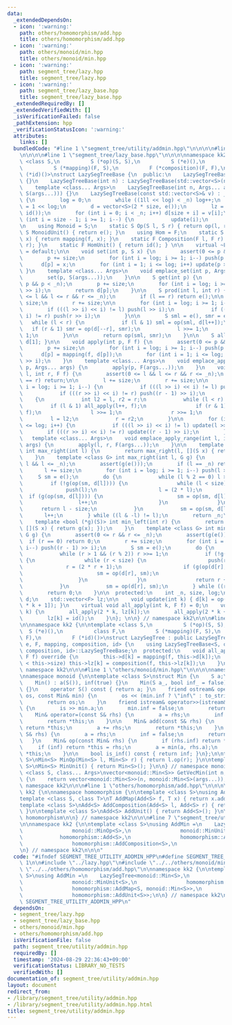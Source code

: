 ```yaml
---
data:
  _extendedDependsOn:
  - icon: ':warning:'
    path: others/homomorphism/add.hpp
    title: others/homomorphism/add.hpp
  - icon: ':warning:'
    path: others/monoid/min.hpp
    title: others/monoid/min.hpp
  - icon: ':warning:'
    path: segment_tree/lazy.hpp
    title: segment_tree/lazy.hpp
  - icon: ':warning:'
    path: segment_tree/lazy_base.hpp
    title: segment_tree/lazy_base.hpp
  _extendedRequiredBy: []
  _extendedVerifiedWith: []
  _isVerificationFailed: false
  _pathExtension: hpp
  _verificationStatusIcon: ':warning:'
  attributes:
    links: []
  bundledCode: "#line 1 \"segment_tree/utility/addmin.hpp\"\n\n\n\n#line 1 \"segment_tree/lazy.hpp\"\
    \n\n\n\n#line 1 \"segment_tree/lazy_base.hpp\"\n\n\n\nnamespace kk2 {\n\ntemplate\
    \ <class S,\n          S (*op)(S, S),\n          S (*e)(),\n          class F,\n\
    \          S (*mapping)(F, S),\n          F (*composition)(F, F),\n          F\
    \ (*id)()>\nstruct LazySegTreeBase {\n  public:\n    LazySegTreeBase() : LazySegTreeBase(0)\
    \ {}\n    LazySegTreeBase(int n) : LazySegTreeBase(std::vector<S>(n, e())) {}\n\
    \    template <class... Args>\n    LazySegTreeBase(int n, Args... args) : LazySegTreeBase(std::vector<S>(n,\
    \ S(args...))) {}\n    LazySegTreeBase(const std::vector<S>& v) : _n(int(v.size()))\
    \ {\n        log = 0;\n        while ((1ll << log) < _n) log++;\n        size\
    \ = 1 << log;\n        d = vector<S>(2 * size, e());\n        lz = vector<F>(size,\
    \ id());\n        for (int i = 0; i < _n; i++) d[size + i] = v[i];\n        for\
    \ (int i = size - 1; i >= 1; i--) {\n            update(i);\n        }\n    }\n\
    \n    using Monoid = S;\n    static S Op(S l, S r) { return op(l, r); }\n    static\
    \ S MonoidUnit() { return e(); }\n    using Hom = F;\n    static S Map(F f, S\
    \ x) { return mapping(f, x); }\n    static F Composition(F l, F r) { return composition(l,\
    \ r); }\n    static F HomUnit() { return id(); } \n\n    virtual ~LazySegTreeBase()\
    \ = default;\n\n    void set(int p, S x) {\n        assert(0 <= p && p < _n);\n\
    \        p += size;\n        for (int i = log; i >= 1; i--) push(p >> i);\n  \
    \      d[p] = x;\n        for (int i = 1; i <= log; i++) update(p >> i);\n   \
    \ }\n    template <class... Args>\n    void emplace_set(int p, Args... args) {\n\
    \        set(p, S(args...));\n    }\n\n    S get(int p) {\n        assert(0 <=\
    \ p && p < _n);\n        p += size;\n        for (int i = log; i >= 1; i--) push(p\
    \ >> i);\n        return d[p];\n    }\n\n    S prod(int l, int r) {\n        assert(0\
    \ <= l && l <= r && r <= _n);\n        if (l == r) return e();\n\n        l +=\
    \ size;\n        r += size;\n\n        for (int i = log; i >= 1; i--) {\n    \
    \        if (((l >> i) << i) != l) push(l >> i);\n            if (((r >> i) <<\
    \ i) != r) push(r >> i);\n        }\n\n        S sml = e(), smr = e();\n     \
    \   while (l < r) {\n            if (l & 1) sml = op(sml, d[l++]);\n         \
    \   if (r & 1) smr = op(d[--r], smr);\n            l >>= 1;\n            r >>=\
    \ 1;\n        }\n\n        return op(sml, smr);\n    }\n\n    S all_prod() { return\
    \ d[1]; }\n\n    void apply(int p, F f) {\n        assert(0 <= p && p < _n);\n\
    \        p += size;\n        for (int i = log; i >= 1; i--) push(p >> i);\n  \
    \      d[p] = mapping(f, d[p]);\n        for (int i = 1; i <= log; i++) update(p\
    \ >> i);\n    }\n    template <class... Args>\n    void emplace_apply_point(int\
    \ p, Args... args) {\n        apply(p, F(args...));\n    }\n    void apply(int\
    \ l, int r, F f) {\n        assert(0 <= l && l <= r && r <= _n);\n        if (l\
    \ == r) return;\n\n        l += size;\n        r += size;\n\n        for (int\
    \ i = log; i >= 1; i--) {\n            if (((l >> i) << i) != l) push(l >> i);\n\
    \            if (((r >> i) << i) != r) push((r - 1) >> i);\n        }\n\n    \
    \    {\n            int l2 = l, r2 = r;\n            while (l < r) {\n       \
    \         if (l & 1) all_apply(l++, f);\n                if (r & 1) all_apply(--r,\
    \ f);\n                l >>= 1;\n                r >>= 1;\n            }\n   \
    \         l = l2;\n            r = r2;\n        }\n\n        for (int i = 1; i\
    \ <= log; i++) {\n            if (((l >> i) << i) != l) update(l >> i);\n    \
    \        if (((r >> i) << i) != r) update((r - 1) >> i);\n        }\n    }\n \
    \   template <class... Args>\n    void emplace_apply_range(int l, int r, Args...\
    \ args) {\n        apply(l, r, F(args...));\n    }\n\n    template <bool (*g)(S)>\
    \ int max_right(int l) {\n        return max_right(l, [](S x) { return g(x); });\n\
    \    }\n    template <class G> int max_right(int l, G g) {\n        assert(0 <=\
    \ l && l <= _n);\n        assert(g(e()));\n        if (l == _n) return _n;\n \
    \       l += size;\n        for (int i = log; i >= 1; i--) push(l >> i);\n   \
    \     S sm = e();\n        do {\n            while (l % 2 == 0) l >>= 1;\n   \
    \         if (!g(op(sm, d[l]))) {\n                while (l < size) {\n      \
    \              push(l);\n                    l = (2 * l);\n                  \
    \  if (g(op(sm, d[l]))) {\n                        sm = op(sm, d[l]);\n      \
    \                  l++;\n                    }\n                }\n          \
    \      return l - size;\n            }\n            sm = op(sm, d[l]);\n     \
    \       l++;\n        } while ((l & -l) != l);\n        return _n;\n    }\n\n\
    \    template <bool (*g)(S)> int min_left(int r) {\n        return min_left(r,\
    \ [](S x) { return g(x); });\n    }\n    template <class G> int min_left(int r,\
    \ G g) {\n        assert(0 <= r && r <= _n);\n        assert(g(e()));\n      \
    \  if (r == 0) return 0;\n        r += size;\n        for (int i = log; i >= 1;\
    \ i--) push((r - 1) >> i);\n        S sm = e();\n        do {\n            r--;\n\
    \            while (r > 1 && (r % 2)) r >>= 1;\n            if (!g(op(d[r], sm)))\
    \ {\n                while (r < size) {\n                    push(r);\n      \
    \              r = (2 * r + 1);\n                    if (g(op(d[r], sm))) {\n\
    \                        sm = op(d[r], sm);\n                        r--;\n  \
    \                  }\n                }\n                return r + 1 - size;\n\
    \            }\n            sm = op(d[r], sm);\n        } while ((r & -r) != r);\n\
    \        return 0;\n    }\n\n  protected:\n    int _n, size, log;\n    std::vector<S>\
    \ d;\n    std::vector<F> lz;\n\n    void update(int k) { d[k] = op(d[2 * k], d[2\
    \ * k + 1]); }\n    virtual void all_apply(int k, F f) = 0;\n    void push(int\
    \ k) {\n        all_apply(2 * k, lz[k]);\n        all_apply(2 * k + 1, lz[k]);\n\
    \        lz[k] = id();\n    }\n}; \n\n} // namespace kk2\n\n\n#line 5 \"segment_tree/lazy.hpp\"\
    \n\nnamespace kk2 {\n\ntemplate <class S,\n          S (*op)(S, S),\n        \
    \  S (*e)(),\n          class F,\n          S (*mapping)(F, S),\n          F (*composition)(F,\
    \ F),\n          F (*id)()>\nstruct LazySegTree : public LazySegTreeBase<S, op,\
    \ e, F, mapping, composition, id> {\n    using LazySegTreeBase<S, op, e, F, mapping,\
    \ composition, id>::LazySegTreeBase;\n  protected:\n    void all_apply(int k,\
    \ F f) override {\n        this->d[k] = mapping(f, this->d[k]);\n        if (k\
    \ < this->size) this->lz[k] = composition(f, this->lz[k]);\n    }\n};\n\n} //\
    \ namespace kk2\n\n\n#line 1 \"others/monoid/min.hpp\"\n\n\n\nnamespace kk2 {\n\
    \nnamespace monoid {\n\ntemplate <class S>\nstruct Min {\n    S a;\n    bool inf;\n\
    \    Min() : a(S()), inf(true) {}\n    Min(S a_, bool inf_ = false) : a(a_), inf(inf_)\
    \ {}\n    operator S() const { return a; }\n    friend ostream& operator<<(ostream&\
    \ os, const Min& min) {\n        os << (min.inf ? \"inf\" : to_string(min.a));\n\
    \        return os;\n    }\n    friend istream& operator>>(istream& is, Min& min)\
    \ {\n        is >> min.a;\n        min.inf = false;\n        return is;\n    }\n\
    \    Min& operator=(const S& rhs) {\n        a = rhs;\n        inf = false;\n\
    \        return *this;\n    }\n\n    Min& add(const S& rhs) {\n        if (inf)\
    \ return *this;\n        a += rhs;\n        return *this;\n    }\n    Min& update(const\
    \ S& rhs) {\n        a = rhs;\n        inf = false;\n        return *this;\n \
    \   }\n    Min& op(const Min& rhs) {\n        if (rhs.inf) return *this;\n   \
    \     if (inf) return *this = rhs;\n        a = min(a, rhs.a);\n        return\
    \ *this;\n    }\n\n    bool is_inf() const { return inf; }\n};\n\ntemplate <class\
    \ S>\nMin<S> MinOp(Min<S> l, Min<S> r) { return l.op(r); }\n\ntemplate <class\
    \ S>\nMin<S> MinUnit() { return Min<S>(); }\n\n} // namespace monoid\n\ntemplate\
    \ <class S, class... Args>\nvector<monoid::Min<S>> GetVecMin(int n, Args... args)\
    \ {\n    return vector<monoid::Min<S>>(n, monoid::Min<S>(args...));\n}\n\n} //\
    \ namespace kk2\n\n\n#line 1 \"others/homomorphism/add.hpp\"\n\n\n\nnamespace\
    \ kk2 {\n\nnamespace homomorphism {\n\ntemplate <class S>\nusing Add = S;\n\n\
    template <class S, class T>\nT AddMap(Add<S> f, T x) { return x.add(f); }\n\n\
    template <class S>\nAdd<S> AddComposition(Add<S> l, Add<S> r) { return l + r;\
    \ }\n\ntemplate <class S>\nAdd<S> AddUnit() { return Add<S>(); }\n\n} // namespace\
    \ homomorphism\n\n} // namespace kk2\n\n\n#line 7 \"segment_tree/utility/addmin.hpp\"\
    \n\nnamespace kk2 {\n\ntemplate <class S>\nusing AddMin =\n    LazySegTree<monoid::Min<S>,\n\
    \                monoid::MinOp<S>,\n                monoid::MinUnit<S>,\n    \
    \            homomorphism::Add<S>,\n                homomorphism::AddMap<S, monoid::Min<S>>,\n\
    \                homomorphism::AddComposition<S>,\n                homomorphism::AddUnit<S>>;\n\
    \n} // namespace kk2\n\n\n"
  code: "#ifndef SEGMENT_TREE_UTILITY_ADDMIN_HPP\n#define SEGMENT_TREE_UTILITY_ADDMIN_HPP\
    \ 1\n\n#include \"../lazy.hpp\"\n#include \"../../others/monoid/min.hpp\"\n#include\
    \ \"../../others/homomorphism/add.hpp\"\n\nnamespace kk2 {\n\ntemplate <class\
    \ S>\nusing AddMin =\n    LazySegTree<monoid::Min<S>,\n                monoid::MinOp<S>,\n\
    \                monoid::MinUnit<S>,\n                homomorphism::Add<S>,\n\
    \                homomorphism::AddMap<S, monoid::Min<S>>,\n                homomorphism::AddComposition<S>,\n\
    \                homomorphism::AddUnit<S>>;\n\n} // namespace kk2\n\n#endif //\
    \ SEGMENT_TREE_UTILITY_ADDMIN_HPP\n"
  dependsOn:
  - segment_tree/lazy.hpp
  - segment_tree/lazy_base.hpp
  - others/monoid/min.hpp
  - others/homomorphism/add.hpp
  isVerificationFile: false
  path: segment_tree/utility/addmin.hpp
  requiredBy: []
  timestamp: '2024-08-29 22:36:43+09:00'
  verificationStatus: LIBRARY_NO_TESTS
  verifiedWith: []
documentation_of: segment_tree/utility/addmin.hpp
layout: document
redirect_from:
- /library/segment_tree/utility/addmin.hpp
- /library/segment_tree/utility/addmin.hpp.html
title: segment_tree/utility/addmin.hpp
---
```


